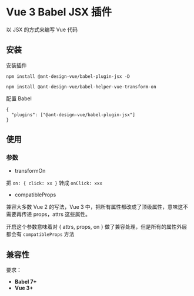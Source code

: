 # Vue 3 Babel JSX 插件

以 JSX 的方式来编写 Vue 代码

## 安装

安装插件

```
npm install @ant-design-vue/babel-plugin-jsx -D

npm install @ant-design-vue/babel-helper-vue-transform-on
```

配置 Babel 

```
{
  "plugins": ["@ant-design-vue/babel-plugin-jsx"]
}
```

## 使用

### 参数

* transformOn

把 `on: { click: xx }` 转成 `onClick: xxx`

* compatibleProps

兼容大多数 Vue 2 的写法，Vue 3 中，把所有属性都改成了顶级属性，意味这不需要再传递 props，attrs 这些属性。

开启这个参数意味着对 { attrs, props, on } 做了兼容处理，但是所有的属性外层都会有 `compatibleProps` 方法

## 兼容性

要求：

- **Babel 7+**
- **Vue 3+**

